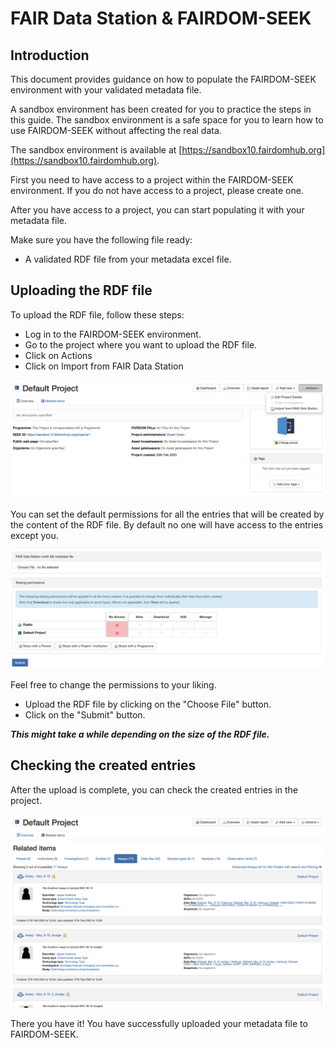 # FAIR Data Station & FAIRDOM-SEEK

## Introduction

This document provides guidance on how to populate the FAIRDOM-SEEK environment with your validated metadata file.

A sandbox environment has been created for you to practice the steps in this guide. The sandbox environment is a safe space for you to learn how to use FAIRDOM-SEEK without affecting the real data.

The sandbox environment is available at [https://sandbox10.fairdomhub.org](https://sandbox10.fairdomhub.org).


First you need to have access to a project within the FAIRDOM-SEEK environment. If you do not have access to a project, please create one.

After you have access to a project, you can start populating it with your metadata file.

Make sure you have the following file ready:
- A validated RDF file from your metadata excel file.

## Uploading the RDF file

To upload the RDF file, follow these steps:

- Log in to the FAIRDOM-SEEK environment.
- Go to the project where you want to upload the RDF file.
- Click on Actions
- Click on Import from FAIR Data Station

![Upload FAIRDS RDF file](images/seek_integration/Note1.png)

You can set the default permissions for all the entries that will be created by the content of the RDF file. By default no one will have access to the entries except you.

![Upload FAIRDS RDF file](images/seek_integration/Note2.png)

Feel free to change the permissions to your liking.

- Upload the RDF file by clicking on the "Choose File" button.
- Click on the "Submit" button.

***This might take a while depending on the size of the RDF file.***

## Checking the created entries

After the upload is complete, you can check the created entries in the project.

![Upload FAIRDS RDF file](images/seek_integration/Note3.png)

There you have it! You have successfully uploaded your metadata file to FAIRDOM-SEEK.